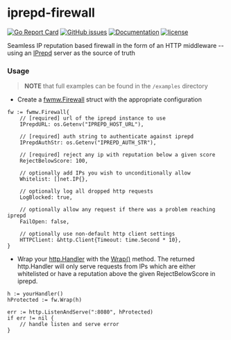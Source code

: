 # iprepd-firewall

[![Go Report Card](https://goreportcard.com/badge/github.com/adrianosela/iprepd-firewall)](https://goreportcard.com/report/github.com/adrianosela/iprepd-firewall)
[![GitHub issues](https://img.shields.io/github/issues/adrianosela/iprepd-firewall.svg)](https://github.com/adrianosela/iprepd-firewall/issues)
[![Documentation](https://godoc.org/github.com/adrianosela/iprepd-firewall/fwmw?status.svg)](https://godoc.org/github.com/adrianosela/iprepd-firewall/fwmw)
[![license](https://img.shields.io/github/license/adrianosela/iprepd-firewall.svg)](https://github.com/adrianosela/iprepd-firewall/blob/master/LICENSE)

Seamless IP reputation based firewall in the form of an HTTP middleware -- using an [IPrepd](https://github.com/mozilla-services/iprepd) server as the source of truth

### Usage

> **NOTE** that full examples can be found in the ```/examples``` directory

* Create a [fwmw.Firewall](https://godoc.org/github.com/adrianosela/iprepd-firewall/fwmw#Firewall) struct with the appropriate configuration

```
fw := fwmw.Firewall{
	// [required] url of the iprepd instance to use
	IPrepdURL: os.Getenv("IPREPD_HOST_URL"),
	
	// [required] auth string to authenticate against iprepd
	IPrepdAuthStr: os.Getenv("IPREPD_AUTH_STR"),
	
	// [required] reject any ip with reputation below a given score
	RejectBelowScore: 100,
	
	// optionally add IPs you wish to unconditionally allow
	Whitelist: []net.IP{},
	
	// optionally log all dropped http requests
	LogBlocked: true,
	
	// optionally allow any request if there was a problem reaching iprepd
	FailOpen: false,
	
	// optionally use non-default http client settings
	HTTPClient: &http.Client{Timeout: time.Second * 10},
}
```

* Wrap your [http.Handler](https://golang.org/pkg/net/http/#Handler) with the [Wrap()](https://godoc.org/github.com/adrianosela/iprepd-firewall/fwmw#Firewall.Wrap) method. The returned http.Handler will only serve requests from IPs which are either whitelisted or have a reputation above the given RejectBelowScore in iprepd.

```
h := yourHandler()
hProtected := fw.Wrap(h)

err := http.ListenAndServe(":8080", hProtected)
if err != nil {
	// handle listen and serve error
}
```

